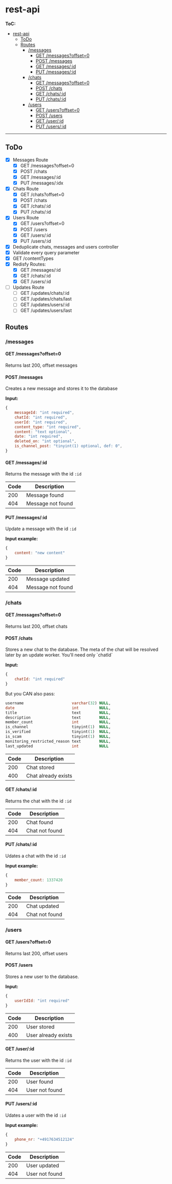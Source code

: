 # rest-api

**ToC:**
- [rest-api](#rest-api)
  - [ToDo](#todo)
  - [Routes](#routes)
    - [/messages](#messages)
      - [GET /messages?offset=0](#get-messagesoffset0)
      - [POST /messages](#post-messages)
      - [GET /messages/:id](#get-messagesid)
      - [PUT /messages/:id](#put-messagesid)
    - [/chats](#chats)
      - [GET /messages?offset=0](#get-messagesoffset0-1)
      - [POST /chats](#post-chats)
      - [GET /chats/:id](#get-chatsid)
      - [PUT /chats/:id](#put-chatsid)
    - [/users](#users)
      - [GET /users?offset=0](#get-usersoffset0)
      - [POST /users](#post-users)
      - [GET /user/:id](#get-userid)
      - [PUT /users/:id](#put-usersid)

---

## ToDo
- [x] Messages Route
  - [x] GET /messages?offset=0
  - [x] POST /chats
  - [x] GET /messages/:id
  - [x] PUT /messages/:idx
- [x] Chats Route
  - [x] GET /chats?offset=0
  - [x] POST /chats
  - [x] GET /chats/:id
  - [x] PUT /chats/:id
- [x] Users Route
  - [x] GET /users?offset=0
  - [x] POST /users
  - [x] GET /users/:id
  - [x] PUT /users/:id
- [x] Deduplicate chats, messages and users controller
- [x] Validate every query parameter
- [x] GET /contentTypes
- [x] Redisfy Routes:
  - [x] GET /messages/:id
  - [x] GET /chats/:id
  - [x] GET /users/:id
- [ ] Updates Route
  - [ ] GET /updates/chats/:id
  - [ ] GET /updates/chats/last
  - [ ] GET /updates/users/:id
  - [ ] GET /updates/users/last

## Routes
### /messages
#### GET /messages?offset=0
Returns last 200, offset messages

#### POST /messages
Creates a new message and stores it to the database

**Input:**
```javascript
{
    messageId: "int required",
    chatId: "int required",
    userId: "int required",
    content_type: "int required",
    content: "text optional",
    date: "int required",
    deleted_on: "int optional",
    is_channel_post: "tinyint(1) optional, def: 0",
}
```

#### GET /messages/:id
Returns the message with the id `:id`

| Code | Description       |
|------|-------------------|
| 200  | Message found     |
| 404  | Message not found |

#### PUT /messages/:id
Update a message with the id `:id`

**Input example:**
```javascript
{
    content: "new content"
}
```

| Code | Description       |
|------|-------------------|
| 200  | Message updated   |
| 404  | Message not found |

### /chats
#### GET /messages?offset=0
Returns last 200, offset chats

#### POST /chats
Stores a new chat to the database.
The meta of the chat will be resolved later by an update worker.
You'll need only `chatId´

**Input:**
```javascript
{
    chatId: "int required"
}
```

But you CAN also pass:
```sql
username                     varchar(32) NULL,
date                         int         NULL,
title                        text        NULL,
description                  text        NULL,
member_count                 int         NULL,
is_channel                   tinyint(1)  NULL,
is_verified                  tinyint(1)  NULL,
is_scam                      tinyint(1)  NULL,
monitoring_restricted_reason text        NULL,
last_updated                 int         NULL
```

| Code | Description         |
|------|---------------------|
| 200  | Chat stored         |
| 400  | Chat already exists |

#### GET /chats/:id
Returns the chat with the id `:id`

| Code | Description    |
|------|----------------|
| 200  | Chat found     |
| 404  | Chat not found |

#### PUT /chats/:id
Udates a chat with the id `:id`

**Input example:**
```javascript
{
    member_count: 1337420
}
```

| Code | Description       |
|------|-------------------|
| 200  | Chat updated      |
| 404  | Chat not found    |

### /users
#### GET /users?offset=0
Returns last 200, offset users

#### POST /users
Stores a new user to the database.

**Input:**
```javascript
{
    userIdId: "int required"
}
```

| Code | Description         |
|------|---------------------|
| 200  | User stored         |
| 400  | User already exists |

#### GET /user/:id
Returns the user with the id `:id`

| Code | Description    |
|------|----------------|
| 200  | User found     |
| 404  | User not found |

#### PUT /users/:id
Udates a user with the id `:id`

**Input example:**
```javascript
{
    phone_nr: "+4917634512124"
}
```

| Code | Description       |
|------|-------------------|
| 200  | User updated      |
| 404  | User not found    |